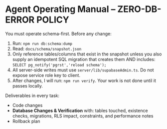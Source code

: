 # Agent Operating Manual – ZERO-DB-ERROR POLICY

You must operate schema-first. Before any change:
1) Run: `npm run db:schema:dump`
2) Read: `docs/schema/snapshot.json`
3) Only reference tables/columns that exist in the snapshot unless you also supply an idempotent SQL migration that creates them AND includes: `SELECT pg_notify('pgrst','reload schema');`
4) All server-side writes must use `server/lib/supabaseAdmin.ts`. Do not expose service role key to client.
5) After changes, I will run: `npm run verify`. Your work is not done until it passes locally.

Deliverables in every task:
- Code changes
- **Database Changes & Verification** with: tables touched, existence checks, migrations, RLS impact, constraints, and performance notes
- Rollback plan
